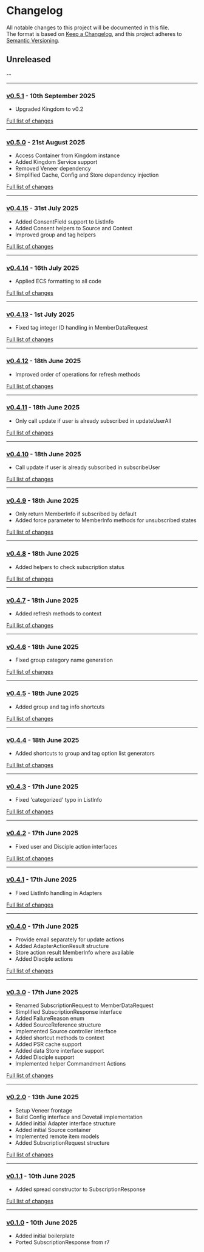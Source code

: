 # Changelog

All notable changes to this project will be documented in this file.<br>
The format is based on [Keep a Changelog](https://keepachangelog.com/en/1.0.0/),
and this project adheres to [Semantic Versioning](https://semver.org/spec/v2.0.0.html).

## Unreleased
--

---

### [v0.5.1](https://github.com/decodelabs/telegraph/commits/v0.5.1) - 10th September 2025

- Upgraded Kingdom to v0.2

[Full list of changes](https://github.com/decodelabs/telegraph/compare/v0.5.0...v0.5.1)

---

### [v0.5.0](https://github.com/decodelabs/telegraph/commits/v0.5.0) - 21st August 2025

- Access Container from Kingdom instance
- Added Kingdom Service support
- Removed Veneer dependency
- Simplified Cache, Config and Store dependency injection

[Full list of changes](https://github.com/decodelabs/telegraph/compare/v0.4.15...v0.5.0)

---

### [v0.4.15](https://github.com/decodelabs/telegraph/commits/v0.4.15) - 31st July 2025

- Added ConsentField support to ListInfo
- Added Consent helpers to Source and Context
- Improved group and tag helpers

[Full list of changes](https://github.com/decodelabs/telegraph/compare/v0.4.14...v0.4.15)

---

### [v0.4.14](https://github.com/decodelabs/telegraph/commits/v0.4.14) - 16th July 2025

- Applied ECS formatting to all code

[Full list of changes](https://github.com/decodelabs/telegraph/compare/v0.4.13...v0.4.14)

---

### [v0.4.13](https://github.com/decodelabs/telegraph/commits/v0.4.13) - 1st July 2025

- Fixed tag integer ID handling in MemberDataRequest

[Full list of changes](https://github.com/decodelabs/telegraph/compare/v0.4.12...v0.4.13)

---

### [v0.4.12](https://github.com/decodelabs/telegraph/commits/v0.4.12) - 18th June 2025

- Improved order of operations for refresh methods

[Full list of changes](https://github.com/decodelabs/telegraph/compare/v0.4.11...v0.4.12)

---

### [v0.4.11](https://github.com/decodelabs/telegraph/commits/v0.4.11) - 18th June 2025

- Only call update if user is already subscribed in updateUserAll

[Full list of changes](https://github.com/decodelabs/telegraph/compare/v0.4.10...v0.4.11)

---

### [v0.4.10](https://github.com/decodelabs/telegraph/commits/v0.4.10) - 18th June 2025

- Call update if user is already subscribed in subscribeUser

[Full list of changes](https://github.com/decodelabs/telegraph/compare/v0.4.9...v0.4.10)

---

### [v0.4.9](https://github.com/decodelabs/telegraph/commits/v0.4.9) - 18th June 2025

- Only return MemberInfo if subscribed by default
- Added force parameter to MemberInfo methods for unsubscribed states

[Full list of changes](https://github.com/decodelabs/telegraph/compare/v0.4.8...v0.4.9)

---

### [v0.4.8](https://github.com/decodelabs/telegraph/commits/v0.4.8) - 18th June 2025

- Added helpers to check subscription status

[Full list of changes](https://github.com/decodelabs/telegraph/compare/v0.4.7...v0.4.8)

---

### [v0.4.7](https://github.com/decodelabs/telegraph/commits/v0.4.7) - 18th June 2025

- Added refresh methods to context

[Full list of changes](https://github.com/decodelabs/telegraph/compare/v0.4.6...v0.4.7)

---

### [v0.4.6](https://github.com/decodelabs/telegraph/commits/v0.4.6) - 18th June 2025

- Fixed group category name generation

[Full list of changes](https://github.com/decodelabs/telegraph/compare/v0.4.5...v0.4.6)

---

### [v0.4.5](https://github.com/decodelabs/telegraph/commits/v0.4.5) - 18th June 2025

- Added group and tag info shortcuts

[Full list of changes](https://github.com/decodelabs/telegraph/compare/v0.4.4...v0.4.5)

---

### [v0.4.4](https://github.com/decodelabs/telegraph/commits/v0.4.4) - 18th June 2025

- Added shortcuts to group and tag option list generators

[Full list of changes](https://github.com/decodelabs/telegraph/compare/v0.4.3...v0.4.4)

---

### [v0.4.3](https://github.com/decodelabs/telegraph/commits/v0.4.3) - 17th June 2025

- Fixed 'categorized' typo in ListInfo

[Full list of changes](https://github.com/decodelabs/telegraph/compare/v0.4.2...v0.4.3)

---

### [v0.4.2](https://github.com/decodelabs/telegraph/commits/v0.4.2) - 17th June 2025

- Fixed user and Disciple action interfaces

[Full list of changes](https://github.com/decodelabs/telegraph/compare/v0.4.1...v0.4.2)

---

### [v0.4.1](https://github.com/decodelabs/telegraph/commits/v0.4.1) - 17th June 2025

- Fixed ListInfo handling in Adapters

[Full list of changes](https://github.com/decodelabs/telegraph/compare/v0.4.0...v0.4.1)

---

### [v0.4.0](https://github.com/decodelabs/telegraph/commits/v0.4.0) - 17th June 2025

- Provide email separately for update actions
- Added AdapterActionResult structure
- Store action result MemberInfo where available
- Added Disciple actions

[Full list of changes](https://github.com/decodelabs/telegraph/compare/v0.3.0...v0.4.0)

---

### [v0.3.0](https://github.com/decodelabs/telegraph/commits/v0.3.0) - 17th June 2025

- Renamed SubscriptionRequest to MemberDataRequest
- Simplified SubscriptionResponse interface
- Added FailureReason enum
- Added SourceReference structure
- Implemented Source controller interface
- Added shortcut methods to context
- Added PSR cache support
- Added data Store interface support
- Added Disciple support
- Implemented helper Commandment Actions

[Full list of changes](https://github.com/decodelabs/telegraph/compare/v0.2.0...v0.3.0)

---

### [v0.2.0](https://github.com/decodelabs/telegraph/commits/v0.2.0) - 13th June 2025

- Setup Veneer frontage
- Build Config interface and Dovetail implementation
- Added initial Adapter interface structure
- Added initial Source container
- Implemented remote item models
- Added SubscriptionRequest structure

[Full list of changes](https://github.com/decodelabs/telegraph/compare/v0.1.1...v0.2.0)

---

### [v0.1.1](https://github.com/decodelabs/telegraph/commits/v0.1.1) - 10th June 2025

- Added spread constructor to SubscriptionResponse

[Full list of changes](https://github.com/decodelabs/telegraph/compare/v0.1.0...v0.1.1)

---

### [v0.1.0](https://github.com/decodelabs/telegraph/commits/v0.1.0) - 10th June 2025

- Added initial boilerplate
- Ported SubscriptionResponse from r7
